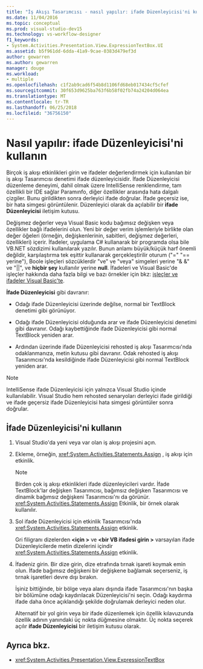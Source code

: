 ```yaml
---
title: "İş Akışı Tasarımcısı - nasıl yapılır: ifade Düzenleyicisi'ni kullanın"
ms.date: 11/04/2016
ms.topic: conceptual
ms.prod: visual-studio-dev15
ms.technology: vs-workflow-designer
f1_keywords:
- System.Activities.Presentation.View.ExpressionTextBox.UI
ms.assetid: b5f961dd-6dda-41a9-9cae-0383d479ef3d
author: gewarren
ms.author: gewarren
manager: douge
ms.workload:
- multiple
ms.openlocfilehash: c1f2ab9cad6f54b8d1106fd68eb017434cf5cfef
ms.sourcegitcommit: 30f653d9625ba763f6b58f02fb74a24204d064ea
ms.translationtype: MT
ms.contentlocale: tr-TR
ms.lasthandoff: 06/25/2018
ms.locfileid: "36756150"
---
```

# <a name="how-to-use-the-expression-editor"></a>Nasıl yapılır: ifade Düzenleyicisi'ni kullanın

Birçok iş akışı etkinlikleri girin ve ifadeler değerlendirmek için kullanılan bir iş akışı Tasarımcısı denetimi ifade düzenleyicisidir. İfade Düzenleyicisi düzenleme deneyimi, dahil olmak üzere IntelliSense renklendirme, tam özellikli bir IDE sağlar Paramınfo, diğer özellikler arasında hata dalgalı çizgiler. Bunu girildikten sonra derleyici ifade doğrular. İfade geçersiz ise, bir hata simgesi görüntülenir. Düzenleyici olarak da açılabilir bir **ifade Düzenleyicisi** iletişim kutusu.

Değişmez değerler veya Visual Basic kodu bağımsız değişken veya özellikler bağlı ifadelerini olun. Yeni bir değer verim işlemleriyle birlikte olan değer öğeleri (örneğin, değişkenlerinin, sabitleri, değişmez değerleri, özellikleri) içerir. İfadeler, uygulama C# kullanarak bir programda olsa bile VB.NET sözdizimi kullanılarak yazılır. Bunun anlamı büyük/küçük harf önemli değildir, karşılaştırma tek eşittir kullanarak gerçekleştirilir oturum ("=" "== yerine"), Boole işleçleri sözcüklerdir "ve" ve "veya" simgeleri yerine "& &" ve "||", ve **hiçbir şey** kullanılır yerine **null**. İfadeleri ve Visual Basic'de işleçler hakkında daha fazla bilgi ve bazı örnekler için bkz: [işleçler ve ifadeler Visual Basic'te](/previous-versions/visualstudio/visual-studio-2010/a1w3te48(v=vs.100)).

**İfade Düzenleyicisi** gibi davranır:

- Odağı ifade Düzenleyicisi üzerinde değilse, normal bir TextBlock denetimi gibi görünüyor.

- Odağı ifade Düzenleyicisi olduğunda arar ve ifade Düzenleyicisi denetimi gibi davranır. Odağı kaybettiğinde ifade Düzenleyicisi gibi normal TextBlock yeniden arar.

- Ardından üzerinde ifade Düzenleyicisi rehosted iş akışı Tasarımcısı'nda odaklanmanıza, metin kutusu gibi davranır. Odak rehosted iş akışı Tasarımcısı'nda kesildiğinde ifade Düzenleyicisi gibi normal TextBlock yeniden arar.

> [!NOTE]
> IntelliSense ifade Düzenleyicisi için yalnızca Visual Studio içinde kullanılabilir. Visual Studio hem rehosted senaryoları derleyici ifade girildiği ve ifade geçersiz ifade Düzenleyicisi hata simgesi görüntüler sonra doğrular.

## <a name="use-the-expression-editor"></a>İfade Düzenleyicisi'ni kullanın

1.  Visual Studio'da yeni veya var olan iş akışı projesini açın.

2.  Ekleme, örneğin, <xref:System.Activities.Statements.Assign> , iş akışı için etkinlik.

    > [!NOTE]
    > Birden çok iş akışı etkinlikleri ifade düzenleyicileri vardır. İfade TextBlock'lar değişken Tasarımcısı, bağımsız değişken Tasarımcısı ve dinamik bağımsız değişkeni Tasarımcısı'nı da görünür. <xref:System.Activities.Statements.Assign> Etkinlik, bir örnek olarak kullanılır.

3.  Sol ifade Düzenleyicisi için etkinlik Tasarımcısı'nda <xref:System.Activities.Statements.Assign> etkinlik.

     Gri filigranı dizelerden  **\<için >** ve  **\<bir VB ifadesi girin >** varsayılan ifade Düzenleyicilerde metin dizelerini içindir <xref:System.Activities.Statements.Assign> etkinlik.

4.  İfadeniz girin. Bir dize girin, dize etrafında tırnak işareti koymak emin olun. İfade bağımsız değişkeni bir değişkene bağlamak seçerseniz, iş tırnak işaretleri devre dışı bırakın.

     İşiniz bittiğinde, bir bölge veya alanı dışında ifade Tasarımcısı'nın başka bir bölümüne odağı kaydırılacak Düzenleyicisi'ni seçin. Odağı kaydırma ifade daha önce açıklandığı şekilde doğrulamak derleyici neden olur.

     Alternatif bir yol girin veya bir ifade düzenlemek için özellik kılavuzunda özellik adının yanındaki üç nokta düğmesine olmaktır. Üç nokta seçerek açılır **ifade Düzenleyicisi** bir iletişim kutusu olarak.

## <a name="see-also"></a>Ayrıca bkz.

- <xref:System.Activities.Presentation.View.ExpressionTextBox>